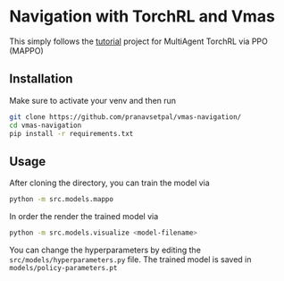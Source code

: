 # Navigation with TorchRL and Vmas
This simply follows the [tutorial](https://pytorch.org/rl/tutorials/multiagent_ppo.html) project for MultiAgent TorchRL via PPO (MAPPO)

## Installation
Make sure to activate your venv and then run
```bash
git clone https://github.com/pranavsetpal/vmas-navigation/
cd vmas-navigation
pip install -r requirements.txt
```

## Usage
After cloning the directory, you can train the model via
```bash
python -m src.models.mappo
```

In order the render the trained model via
```bash
python -m src.models.visualize <model-filename>
```

You can change the hyperparameters by editing the `src/models/hyperparameters.py` file.
The trained model is saved in `models/policy-parameters.pt`
